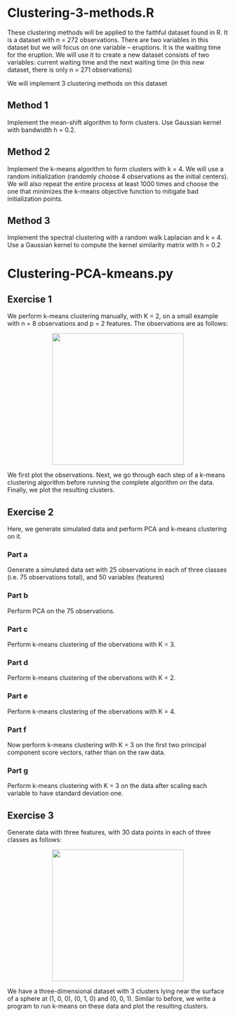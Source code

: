# Clustering-3-methods.R

These clustering methods will be applied to the faithful dataset found in R. It is a dataset with n = 272 observations. There are two variables in this dataset but we will focus on one variable – eruptions. 
It is the waiting time for the eruption. We will use it to create a new dataset consists of two variables: current waiting time and the next waiting time (in this new dataset, there is only n = 271 observations)

We will implement 3 clustering methods on this dataset

## Method 1
Implement the mean-shift algorithm to form clusters. Use Gaussian kernel with bandwidth h = 0.2.

## Method 2
Implement the k-means algorithm to form clusters with k = 4. We will use a random initialization (randomly choose 4 observations as the initial centers). 
We will also repeat the entire process at least 1000 times and choose the one that minimizes the k-means objective function to mitigate bad initialization points.

## Method 3
Implement the spectral clustering with a random walk Laplacian and k = 4. Use a Gaussian kernel to compute the kernel similarity matrix with h = 0.2

# Clustering-PCA-kmeans.py

## Exercise 1
We perform k-means clustering manually, with K = 2, on a small example with n = 8 observations and p = 2 features. The observations are as follows:
<p align="center">
<img src = "https://github.com/heatherxyshen/School/blob/master/Data-Science-%26-Statistics-Projects/Clustering/PCA-kmeans-Observations.png" width=300>
</p>

We first plot the observations. Next, we go through each step of a k-means clustering algorithm before running the complete algorithm on the data. Finally, we plot the resulting clusters.

## Exercise 2
Here, we generate simulated data and perform PCA and k-means clustering on it.

### Part a
Generate a simulated data set with 25 observations in each of three classes (i.e. 75 observations total), and 50 variables (features)

### Part b
Perform PCA on the 75 observations.

### Part c
Perform k-means clustering of the obervations with K = 3.

### Part d
Perform k-means clustering of the obervations with K = 2.

### Part e
Perform k-means clustering of the obervations with K = 4.

### Part f
Now perform k-means clustering with K = 3 on the first two principal component score vectors, rather than on the raw data.

### Part g
Perform k-means clustering with K = 3 on the data after scaling each variable to have standard deviation one.

## Exercise 3
Generate data with three features, with 30 data points in each of three classes as follows:
<p align="center">
<img src = "https://github.com/heatherxyshen/School/blob/master/Data-Science-%26-Statistics-Projects/Clustering/kmeans-classes.png" width = 300>
</p>

We have a three-dimensional dataset with 3 clusters lying near the surface of a sphere at (1, 0, 0), (0, 1, 0) and (0, 0, 1). Similar to before, we write a program to run k-means on these data and plot the resulting clusters.


